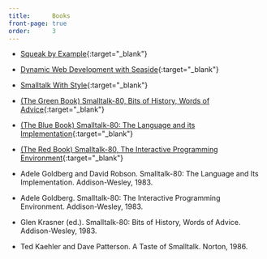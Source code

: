 ```yaml
---
title:      Books
front-page: true
order:      3
---
```

- [Squeak by Example][1]{:target="_blank"}
- [Dynamic Web Development with Seaside][2]{:target="_blank"}
- [Smalltalk With Style][3]{:target="_blank"}
- [(The Green Book) Smalltalk-80, Bits of History, Words of Advice][4]{:target="_blank"}
- [(The Blue Book) Smalltalk-80: The Language and its Implementation][5]{:target="_blank"}
- [(The Red Book) Smalltalk-80, The Interactive Programming Environment][6]{:target="_blank"}

- Adele Goldberg and David Robson. Smalltalk-80: The Language and Its Implementation. Addison-Wesley, 1983.
- Adele Goldberg. Smalltalk-80: The Interactive Programming Environment. Addison-Wesley, 1983.
- Glen Krasner (ed.). Smalltalk-80: Bits of History, Words of Advice. Addison-Wesley, 1983.
- Ted Kaehler and Dave Patterson. A Taste of Smalltalk. Norton, 1986.

[1]: http://squeakbyexample.org/
[2]: http://book.seaside.st/
[3]: http://sdmeta.gforge.inria.fr/FreeBooks/WithStyle/SmalltalkWithStyle.pdf
[4]: http://sdmeta.gforge.inria.fr/FreeBooks/BitsOfHistory/
[5]: http://sdmeta.gforge.inria.fr/FreeBooks/BlueBook/
[6]: http://sdmeta.gforge.inria.fr/FreeBooks/TheInteractiveProgrammingEnv/TheInteractiveProgrammingEnv.pdf
